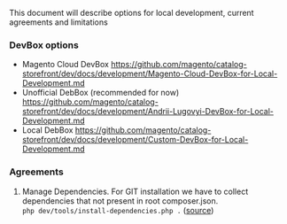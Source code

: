 This document will describe options for local development, current agreements and limitations

### DevBox options
- Magento Cloud DevBox https://github.com/magento/catalog-storefront/dev/docs/development/Magento-Cloud-DevBox-for-Local-Development.md
- Unofficial DebBox (recommended for now) https://github.com/magento/catalog-storefront/dev/docs/development/Andrii-Lugovyi-DevBox-for-Local-Development.md
- Local DebBox https://github.com/magento/catalog-storefront/dev/docs/development/Custom-DevBox-for-Local-Development.md


### Agreements
1. Manage Dependencies. For GIT installation we have to collect dependencies that not present in root composer.json.  
`php dev/tools/install-dependencies.php .`  ([source](https://github.com/magento/catalog-storefront/blob/develop/dev/tools/install-dependencies.php))
